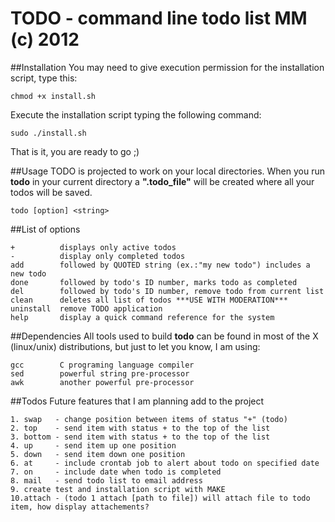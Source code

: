 
 TODO - command line todo list MM (c) 2012
===========================================
##Installation
You may need to give execution permission for the installation script, type this:

	chmod +x install.sh

Execute the installation script typing the following command:
        
	sudo ./install.sh

That is it, you are ready to go ;)

##Usage
TODO is projected to work on your local directories. When you run **todo** in your current directory a **".todo_file"** will be created where all your todos will be saved.
    
    todo [option] <string>

##List of options

	+          displays only active todos
	-          display only completed todos
	add        followed by QUOTED string (ex.:"my new todo") includes a new todo
	done       followed by todo's ID number, marks todo as completed
	del        followed by todo's ID number, remove todo from current list
	clean      deletes all list of todos ***USE WITH MODERATION***
	uninstall  remove TODO application
	help       display a quick command reference for the system

##Dependencies
All tools used to build __todo__ can be found in most of the X (linux/unix) distributions, but just to let you know, I am using:

	gcc        C programing language compiler
	sed        powerful string pre-processor 
	awk        another powerful pre-processor

##Todos
Future features that I am planning add to the project

	1. swap   - change position between items of status "+" (todo)
	2. top    - send item with status + to the top of the list
	3. bottom - send item with status + to the top of the list
	4. up     - send item up one position
	5. down   - send item down one position
	6. at	  - include crontab job to alert about todo on specified date
	7. on	  - include date when todo is completed
	8. mail	  - send todo list to email address
	9. create test and installation script with MAKE
    10.attach - (todo 1 attach [path to file]) will attach file to todo item, how display attachements?

